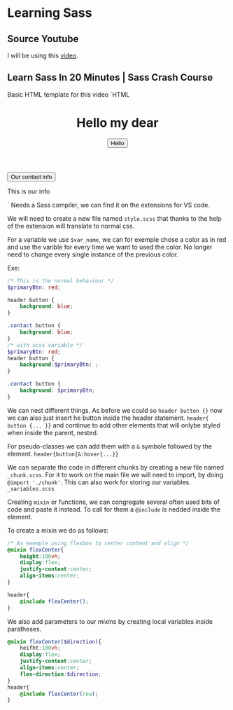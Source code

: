 # Learning Sass

## Source Youtube
I will be using this [video](https://youtu.be/Zz6eOVaaelI?si=k9_9ZA2ULTeSEYtN).

## Learn Sass In 20 Minutes | Sass Crash Course

Basic HTML template for this video 
`HTML
<!DOCTYPE html>
<html lang="en">

<head>
    <meta charset="UTF-8">
    <meta name="viewport" content="width=device-width, initial-scale=1.0">
    <title>Test-site</title>
</head>

<body>
    <header>
        <h1>Hello my dear</h1>
        <button>Hello</button>
    </header>
    <div class="contact">
        <button>Our contact info</button>
        <p>This is our info</p>
    </div>
</body>
</html>
`
Needs a Sass compiler, we can find it on the extensions for VS code.

We will need to create a new file named `style.scss` that thanks to the help of the extension will translate to normal css.

For a variable we use `$var_name`, we can for exemple chose a color as in red and use the varible for every time we want to used the color. No longer need to change every single instance of the previous color.

Exe:
```SCSS
/* This is the normal behaviour */
$primaryBtn: red;

header button {
    background: blue;
}

.contact button {
    background: blue;
}
/* with scss variable */
$primaryBtn: red;
header button {
    background:$primaryBtn: ;
}

.contact button {
    background: $primaryBtn;
}
```

We can nest different things. As before we could so `header button {}` now we can also just insert he button inside the header statement. 
`header{ button {... }}` and continue to add other elements that will onlybe styled when inside the parent, nested.

For pseudo-classes we can add them with a `&` symbole followed by the element. `header{button{&:hover{...}}`

We can separate the code in different chunks by creating a new file named `_chunk.scss`. For it to work on the main file we will need to import, by doing `@import './chunk'`. This can also work for storing our variables. `_variables.scss`

Creating `mixin` or functions, we can congregate several often used bits of code and paste it instead. To call for them a `@include` is nedded inside the element.

To create a mixin we do as follows:

```SCSS
/* As exemple using flexbox to center content and align */
@mixin flexCenter{
    height:100vh;
    display:flex;
    justify-content:center;
    align-items:center;
}

header{
    @include flexCenter();
}
```

We also add parameters to our *mixins* by creating local variables inside paratheses.
```SCSS
@mixin flexCenter($direction){
    heifht:100vh;
    display:flex;
    justify-content:center;
    align-items:center;
    flex-direction:$direction;
}
header{
    @include flexCenter(row);
}
```
